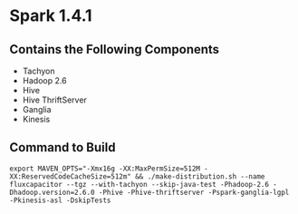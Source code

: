 # Spark 1.4.1

## Contains the Following Components
* Tachyon
* Hadoop 2.6
* Hive
* Hive ThriftServer
* Ganglia
* Kinesis

## Command to Build
```
export MAVEN_OPTS="-Xmx16g -XX:MaxPermSize=512M -XX:ReservedCodeCacheSize=512m" && ./make-distribution.sh --name fluxcapacitor --tgz --with-tachyon --skip-java-test -Phadoop-2.6 -Dhadoop.version=2.6.0 -Phive -Phive-thriftserver -Pspark-ganglia-lgpl -Pkinesis-asl -DskipTests
```